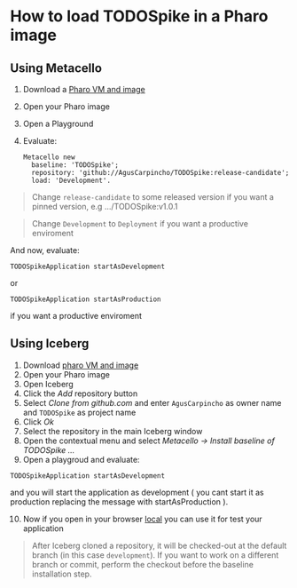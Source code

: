 # How to load TODOSpike in a Pharo image

## Using Metacello

1. Download a [Pharo VM and image](https://pharo.org/download)
2. Open your Pharo image
3. Open a Playground
4. Evaluate:

    ```smalltalk
    Metacello new
      baseline: 'TODOSpike';
      repository: 'github://AgusCarpincho/TODOSpike:release-candidate';
      load: 'Development'.
    ```

> Change `release-candidate` to some released version if you want a pinned version, e.g .../TODOSpike:v1.0.1

> Change `Development` to `Deployment` if you want a productive enviroment

And now, evaluate:
 
 ```smalltalk
 TODOSpikeApplication startAsDevelopment
 ```
 
or
 
 ```smalltalk
 TODOSpikeApplication startAsProduction
 ```

if you want a productive enviroment


## Using Iceberg

1. Download [pharo VM and image](https://pharo.org/download)
2. Open your Pharo image
3. Open Iceberg
4. Click the *Add* repository button
5. Select *Clone from github.com* and enter `AgusCarpincho` as owner name and `TODOSpike`
   as project name
6. Click *Ok*
7. Select the repository in the main Iceberg window
8. Open the contextual menu and select
  *Metacello -> Install baseline of TODOSpike ...*
9. Open a playgroud and evaluate:
 
 ```smalltalk
 TODOSpikeApplication startAsDevelopment
 ```
 
 and you will start the application as development ( you cant start it as production replacing the message with startAsProduction ).
 
10. Now if you open in your browser [local](http://localhost:8080/home) you can use it for test your application

> After Iceberg cloned a repository, it will be checked-out at the default
> branch (in this case `development`). If you want to work on a different
> branch or commit, perform the checkout before the baseline installation step.
